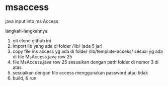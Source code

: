 # msaccess
java input into ms Access

langkah-langkahnya
1) git clone github ini
2) import lib yang ada di folder /lib/ (ada 5 jar)
3) copy file ms access yg ada di folder /lib/template-access/ sesuai yg ada di file MsAccess.java row 25
4) file MsAccess.java row 25 sesuaikan dengan path folder di nomor 3 di atas
5) sesuaikan dengan file access menggunakan password atau tidak
6) build, & run